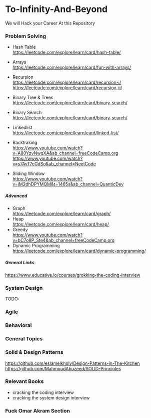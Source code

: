 # To-Infinity-And-Beyond
We will Hack your Career At this Repository

### Problem Solving
- Hash Table <br />
https://leetcode.com/explore/learn/card/hash-table/

- Arrays <br />
https://leetcode.com/explore/learn/card/fun-with-arrays/
- Recursion <br />
https://leetcode.com/explore/learn/card/recursion-i/
https://leetcode.com/explore/learn/card/recursion-ii/
- Binary Tree & Trees <br />
https://leetcode.com/explore/learn/card/binary-search/
- Binary Search <br />
https://leetcode.com/explore/learn/card/binary-search/
- Linkedlist <br />
https://leetcode.com/explore/learn/card/linked-list/

- Backtraking <br />
https://www.youtube.com/watch?v=A80YzvNwqXA&ab_channel=freeCodeCamp.org <br />
https://www.youtube.com/watch?v=s7AvT7cGdSo&ab_channel=NeetCode
- Sliding Window <br />
https://www.youtube.com/watch?v=jM2dhDPYMQM&t=1465s&ab_channel=QuanticDev

##### Advanced
- Graph <br />
https://leetcode.com/explore/learn/card/graph/
- Heap <br />
https://leetcode.com/explore/learn/card/heap/
- Greedy <br />
https://www.youtube.com/watch?v=bC7o8P_Ste4&ab_channel=freeCodeCamp.org
- Dynamic Programming <br />
https://leetcode.com/explore/learn/card/dynamic-programming/

##### General Links
https://www.educative.io/courses/grokking-the-coding-interview <br />


### System Design
TODO:
### Agile

### Behavioral

### General Topics

### Solid & Design Patterns
https://github.com/eslamelkholy/Design-Patterns-in-The-Kitchen <br />
https://github.com/MahmoudAbuzeed/SOLID-Principles

### Relevant Books
* cracking the coding interview
* cracking the system design interview

### Fuck Omar Akram Section
